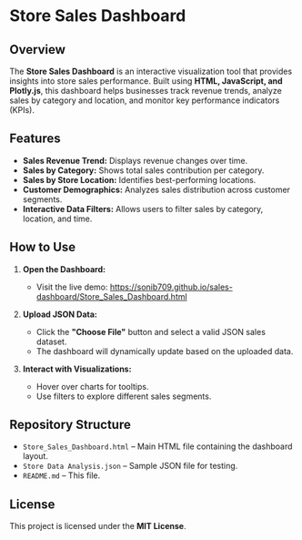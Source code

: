 # Store Sales Dashboard  

## Overview  
The **Store Sales Dashboard** is an interactive visualization tool that provides insights into store sales performance. Built using **HTML, JavaScript, and Plotly.js**, this dashboard helps businesses track revenue trends, analyze sales by category and location, and monitor key performance indicators (KPIs).  

## Features  
- **Sales Revenue Trend:** Displays revenue changes over time.  
- **Sales by Category:** Shows total sales contribution per category.  
- **Sales by Store Location:** Identifies best-performing locations.  
- **Customer Demographics:** Analyzes sales distribution across customer segments.  
- **Interactive Data Filters:** Allows users to filter sales by category, location, and time.  

## How to Use  
1. **Open the Dashboard:**  
   - Visit the live demo: https://sonib709.github.io/sales-dashboard/Store_Sales_Dashboard.html

2. **Upload JSON Data:**  
   - Click the **"Choose File"** button and select a valid JSON sales dataset.  
   - The dashboard will dynamically update based on the uploaded data.  

3. **Interact with Visualizations:**  
   - Hover over charts for tooltips.  
   - Use filters to explore different sales segments.  

## Repository Structure  
- `Store_Sales_Dashboard.html` – Main HTML file containing the dashboard layout.  
- `Store Data Analysis.json` – Sample JSON file for testing.  
- `README.md` – This file.  

## License  
This project is licensed under the **MIT License**.  
